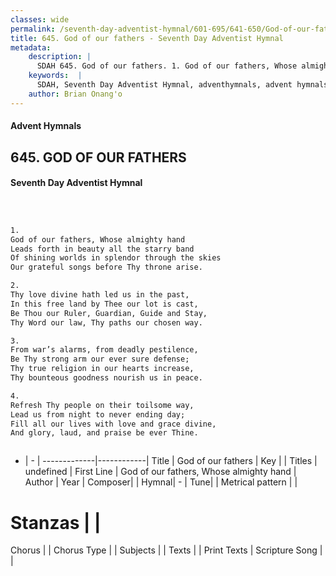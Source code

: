 ```yaml
---
classes: wide
permalink: /seventh-day-adventist-hymnal/601-695/641-650/God-of-our-fathers/
title: 645. God of our fathers - Seventh Day Adventist Hymnal
metadata:
    description: |
      SDAH 645. God of our fathers. 1. God of our fathers, Whose almighty hand Leads forth in beauty all the starry band Of shining worlds in splendor through the skies Our grateful songs before Thy throne arise.
    keywords:  |
      SDAH, Seventh Day Adventist Hymnal, adventhymnals, advent hymnals, God of our fathers, God of our fathers, Whose almighty hand 
    author: Brian Onang'o
---
```


#### Advent Hymnals
## 645. GOD OF OUR FATHERS
#### Seventh Day Adventist Hymnal

```txt



1.
God of our fathers, Whose almighty hand
Leads forth in beauty all the starry band
Of shining worlds in splendor through the skies
Our grateful songs before Thy throne arise.

2.
Thy love divine hath led us in the past,
In this free land by Thee our lot is cast,
Be Thou our Ruler, Guardian, Guide and Stay,
Thy Word our law, Thy paths our chosen way.

3.
From war’s alarms, from deadly pestilence,
Be Thy strong arm our ever sure defense;
Thy true religion in our hearts increase,
Thy bounteous goodness nourish us in peace.

4.
Refresh Thy people on their toilsome way,
Lead us from night to never ending day;
Fill all our lives with love and grace divine,
And glory, laud, and praise be ever Thine.



```

- |   -  |
-------------|------------|
Title | God of our fathers |
Key |  |
Titles | undefined |
First Line | God of our fathers, Whose almighty hand |
Author | 
Year | 
Composer|  |
Hymnal|  - |
Tune|  |
Metrical pattern | |
# Stanzas |  |
Chorus |  |
Chorus Type |  |
Subjects |  |
Texts |  |
Print Texts | 
Scripture Song |  |
  

